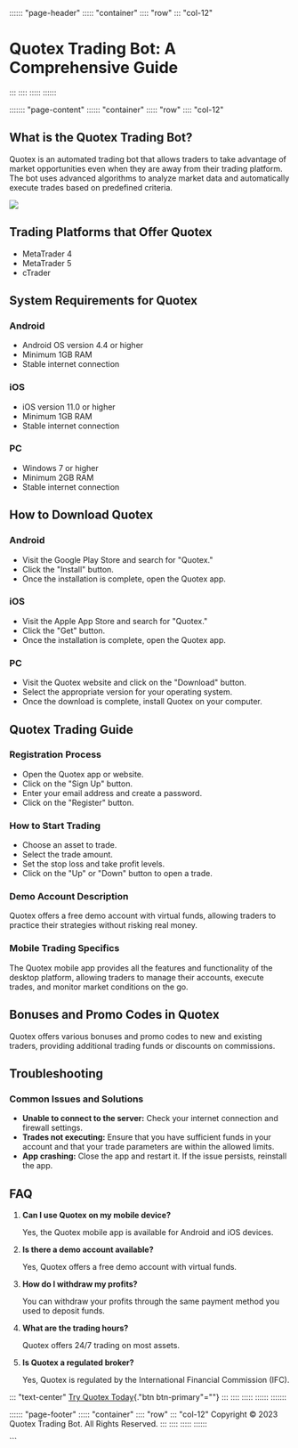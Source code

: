 :::::: \"page-header\"
::::: \"container\"
:::: \"row\"
::: \"col-12\"
# Quotex Trading Bot: A Comprehensive Guide
:::
::::
:::::
::::::

::::::: \"page-content\"
:::::: \"container\"
::::: \"row\"
:::: \"col-12\"
## What is the Quotex Trading Bot?

Quotex is an automated trading bot that allows traders to take advantage
of market opportunities even when they are away from their trading
platform. The bot uses advanced algorithms to analyze market data and
automatically execute trades based on predefined criteria.

[![](https://static.quotex.io/files/4_en/300_250.jpg)](https://traff.sbs/brokerqxlid)

## Trading Platforms that Offer Quotex

-   MetaTrader 4
-   MetaTrader 5
-   cTrader

## System Requirements for Quotex

### Android

-   Android OS version 4.4 or higher
-   Minimum 1GB RAM
-   Stable internet connection

### iOS

-   iOS version 11.0 or higher
-   Minimum 1GB RAM
-   Stable internet connection

### PC

-   Windows 7 or higher
-   Minimum 2GB RAM
-   Stable internet connection

## How to Download Quotex

### Android

-   Visit the Google Play Store and search for "Quotex."
-   Click the "Install" button.
-   Once the installation is complete, open the Quotex app.

### iOS

-   Visit the Apple App Store and search for "Quotex."
-   Click the "Get" button.
-   Once the installation is complete, open the Quotex app.

### PC

-   Visit the Quotex website and click on the "Download" button.
-   Select the appropriate version for your operating system.
-   Once the download is complete, install Quotex on your computer.

## Quotex Trading Guide

### Registration Process

-   Open the Quotex app or website.
-   Click on the "Sign Up" button.
-   Enter your email address and create a password.
-   Click on the "Register" button.

### How to Start Trading

-   Choose an asset to trade.
-   Select the trade amount.
-   Set the stop loss and take profit levels.
-   Click on the "Up" or "Down" button to open a trade.

### Demo Account Description

Quotex offers a free demo account with virtual funds, allowing traders
to practice their strategies without risking real money.

### Mobile Trading Specifics

The Quotex mobile app provides all the features and functionality of the
desktop platform, allowing traders to manage their accounts, execute
trades, and monitor market conditions on the go.

## Bonuses and Promo Codes in Quotex

Quotex offers various bonuses and promo codes to new and existing
traders, providing additional trading funds or discounts on commissions.

## Troubleshooting

### Common Issues and Solutions

-   **Unable to connect to the server:** Check your internet connection
    and firewall settings.
-   **Trades not executing:** Ensure that you have sufficient funds in
    your account and that your trade parameters are within the allowed
    limits.
-   **App crashing:** Close the app and restart it. If the issue
    persists, reinstall the app.

## FAQ

1.  **Can I use Quotex on my mobile device?**

    Yes, the Quotex mobile app is available for Android and iOS devices.

2.  **Is there a demo account available?**

    Yes, Quotex offers a free demo account with virtual funds.

3.  **How do I withdraw my profits?**

    You can withdraw your profits through the same payment method you
    used to deposit funds.

4.  **What are the trading hours?**

    Quotex offers 24/7 trading on most assets.

5.  **Is Quotex a regulated broker?**

    Yes, Quotex is regulated by the International Financial Commission
    (IFC).

::: \"text-center\"
[Try Quotex Today](\%22https://traff.sbs/brokerqxlid\%22){."btn
btn-primary"=""}
:::
::::
:::::
::::::
:::::::

:::::: \"page-footer\"
::::: \"container\"
:::: \"row\"
::: \"col-12\"
Copyright © 2023 Quotex Trading Bot. All Rights Reserved.
:::
::::
:::::
::::::

\`\`\`

